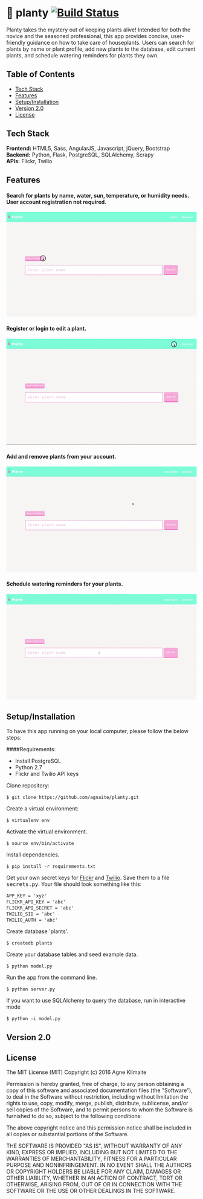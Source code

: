 #  🌱 planty  [![Build Status](https://travis-ci.org/agnaite/planty.svg?branch=master)](https://travis-ci.org/agnaite/planty)

Planty takes the mystery out of keeping plants alive! Intended for both the novice and the seasoned professional, this app provides concise, user-friendly guidance on how to take care of houseplants. Users can search for plants by name or plant profile, add new plants to the database, edit current plants, and schedule watering reminders for plants they own.

## Table of Contents

* [Tech Stack](#tech-stack)
* [Features](#features)
* [Setup/Installation](#installation)
* [Version 2.0](#future)
* [License](#license)

## <a name="tech-stack"></a>Tech Stack

__Frontend:__ HTML5, Sass, AngularJS, Javascript, jQuery, Bootstrap <br/>
__Backend:__ Python, Flask, PostgreSQL, SQLAlchemy, Scrapy <br/>
__APIs:__ Flickr, Twilio <br/>

## <a name="features"></a>Features

#### Search for plants by name, water, sun, temperature, or humidity needs. User account registration not required.
  
![Plant Search Logged out](/static/img/_readme-img/search-loggedout.gif)

#### Register or login to edit a plant.
  
![Edit Plant](/static/img/_readme-img/edit-plant.gif)

#### Add and remove plants from your account.
  
![Add Plant](/static/img/_readme-img/adding-plant.gif)

#### Schedule watering reminders for your plants.
  
![Schedule Reminder](/static/img/_readme-img/scheduling-reminder.gif)

## <a name="installation"></a>Setup/Installation

To have this app running on your local computer, please follow the below steps:

####Requirements:

- Install PostgreSQL
- Python 2.7
- Flickr and Twilio API keys

Clone repository:
```
$ git clone https://github.com/agnaite/planty.git
```
Create a virtual environment:
```
$ virtualenv env
```
Activate the virtual environment.
```
$ source env/bin/activate
```
Install dependencies.
```
$ pip install -r requirements.txt
```
Get your own secret keys for [Flickr](http://developer.etsy.com) and [Twilio](www.ebay.com). Save them to a file <kbd>secrets.py</kbd>. Your file should look something like this:
```
APP_KEY = 'xyz'
FLICKR_API_KEY = 'abc'
FLICKR_API_SECRET = 'abc'
TWILIO_SID = 'abc'
TWILIO_AUTH = 'abc'
```
Create database 'plants'.
```
$ createdb plants
```
Create your database tables and seed example data.
```
$ python model.py
```
Run the app from the command line.
```
$ python server.py
```
If you want to use SQLAlchemy to query the database, run in interactive mode
```
$ python -i model.py
```

## <a name="future"></a>Version 2.0

## <a name="license"></a>License

The MIT License (MIT)
Copyright (c) 2016 Agne Klimaite 

Permission is hereby granted, free of charge, to any person obtaining a copy of
this software and associated documentation files (the "Software"), to deal in
the Software without restriction, including without limitation the rights to
use, copy, modify, merge, publish, distribute, sublicense, and/or sell copies
of the Software, and to permit persons to whom the Software is furnished to do
so, subject to the following conditions:

The above copyright notice and this permission notice shall be included in all
copies or substantial portions of the Software.

THE SOFTWARE IS PROVIDED "AS IS", WITHOUT WARRANTY OF ANY KIND, EXPRESS OR
IMPLIED, INCLUDING BUT NOT LIMITED TO THE WARRANTIES OF MERCHANTABILITY,
FITNESS FOR A PARTICULAR PURPOSE AND NONINFRINGEMENT. IN NO EVENT SHALL THE
AUTHORS OR COPYRIGHT HOLDERS BE LIABLE FOR ANY CLAIM, DAMAGES OR OTHER
LIABILITY, WHETHER IN AN ACTION OF CONTRACT, TORT OR OTHERWISE, ARISING FROM,
OUT OF OR IN CONNECTION WITH THE SOFTWARE OR THE USE OR OTHER DEALINGS IN THE
SOFTWARE.
